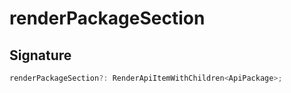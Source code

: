 
# renderPackageSection

## Signature

```typescript
renderPackageSection?: RenderApiItemWithChildren<ApiPackage>;
```
